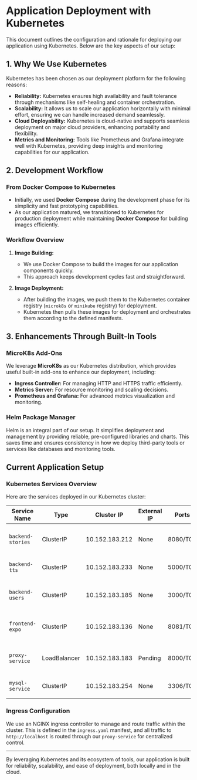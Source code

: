 # Application Deployment with Kubernetes

This document outlines the configuration and rationale for deploying our application using Kubernetes. Below are the key aspects of our setup:

## 1. Why We Use Kubernetes

Kubernetes has been chosen as our deployment platform for the following reasons:

- **Reliability:** Kubernetes ensures high availability and fault tolerance through mechanisms like self-healing and container orchestration.
- **Scalability:** It allows us to scale our application horizontally with minimal effort, ensuring we can handle increased demand seamlessly.
- **Cloud Deployability:** Kubernetes is cloud-native and supports seamless deployment on major cloud providers, enhancing portability and flexibility.
- **Metrics and Monitoring:** Tools like Prometheus and Grafana integrate well with Kubernetes, providing deep insights and monitoring capabilities for our application.

## 2. Development Workflow

### From Docker Compose to Kubernetes

- Initially, we used **Docker Compose** during the development phase for its simplicity and fast prototyping capabilities.
- As our application matured, we transitioned to Kubernetes for production deployment while maintaining **Docker Compose** for building images efficiently.

### Workflow Overview

1. **Image Building:** 
   - We use Docker Compose to build the images for our application components quickly.
   - This approach keeps development cycles fast and straightforward.

2. **Image Deployment:**
   - After building the images, we push them to the Kubernetes container registry (`microk8s` or `minikube` registry) for deployment.
   - Kubernetes then pulls these images for deployment and orchestrates them according to the defined manifests.

## 3. Enhancements Through Built-In Tools

### MicroK8s Add-Ons

We leverage **MicroK8s** as our Kubernetes distribution, which provides useful built-in add-ons to enhance our deployment, including:

- **Ingress Controller:** For managing HTTP and HTTPS traffic efficiently.
- **Metrics Server:** For resource monitoring and scaling decisions.
- **Prometheus and Grafana:** For advanced metrics visualization and monitoring.

### Helm Package Manager

Helm is an integral part of our setup. It simplifies deployment and management by providing reliable, pre-configured libraries and charts. This saves time and ensures consistency in how we deploy third-party tools or services like databases and monitoring tools.

## Current Application Setup

### Kubernetes Services Overview

Here are the services deployed in our Kubernetes cluster:

| Service Name      | Type          | Cluster IP      | External IP | Ports    | Purpose                                 |
|-------------------|---------------|-----------------|-------------|----------|-----------------------------------------|
| `backend-stories` | ClusterIP     | 10.152.183.212  | None        | 8080/TCP | Manages story-related application logic |
| `backend-tts`     | ClusterIP     | 10.152.183.233  | None        | 5000/TCP | Handles text-to-speech requests         |
| `backend-users`   | ClusterIP     | 10.152.183.185  | None        | 3000/TCP | User authentication and management      |
| `frontend-expo`   | ClusterIP     | 10.152.183.136  | None        | 8081/TCP | React frontend serving the application  |
| `proxy-service`   | LoadBalancer  | 10.152.183.183  | Pending     | 8000/TCP | Central routing service using NGINX     |
| `mysql-service`   | ClusterIP     | 10.152.183.254  | None        | 3306/TCP | MySQL database for data storage         |

### Ingress Configuration

We use an NGINX ingress controller to manage and route traffic within the cluster. This is defined in the `ingress.yaml` manifest, and all traffic to `http://localhost` is routed through our `proxy-service` for centralized control.

---

By leveraging Kubernetes and its ecosystem of tools, our application is built for reliability, scalability, and ease of deployment, both locally and in the cloud.
